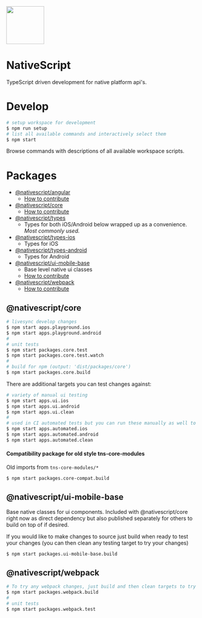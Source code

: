 <img src="https://raw.githubusercontent.com/nstudio/nativescript/master/tools/graphics/nativescript-v8-logo-cropped.png?token=AADPTY7GXDQOQZXOMXRAWIC6YGI4A" width="100" />

# NativeScript

TypeScript driven development for native platform api's.

# Develop

```bash
# setup workspace for development
$ npm run setup
# list all available commands and interactively select them
$ npm start
```

Browse commands with descriptions of all available workspace scripts.

# Packages

* [@nativescript/angular]()
  * [How to contribute]()
* [@nativescript/core]()
  * [How to contribute]()
* [@nativescript/types]()
  * Types for both iOS/Android below wrapped up as a convenience. *Most commonly used.*
* [@nativescript/types-ios]()
  * Types for iOS
* [@nativescript/types-android]()
  * Types for Android
* [@nativescript/ui-mobile-base]()
  * Base level native ui classes 
  * [How to contribute]()
* [@nativescript/webpack]()
  * [How to contribute]()

## @nativescript/core

```bash
# livesync develop changes
$ npm start apps.playground.ios
$ npm start apps.playground.android
#
# unit tests
$ npm start packages.core.test
$ npm start packages.core.test.watch
#
# build for npm (output: 'dist/packages/core')
$ npm start packages.core.build
```

There are additional targets you can test changes against:

```bash
# variety of manual ui testing
$ npm start apps.ui.ios
$ npm start apps.ui.android
$ npm start apps.ui.clean
#
# used in CI automated tests but you can run these manually as well to check if you caused any regressions
$ npm start apps.automated.ios
$ npm start apps.automated.android
$ npm start apps.automated.clean
```

#### Compatibility package for old style tns-core-modules

Old imports from `tns-core-modules/*`

```bash
$ npm start packages.core-compat.build
```

## @nativescript/ui-mobile-base

Base native classes for ui components. 
Included with @nativescript/core right now as direct dependency but also published separately for others to build on top of if desired.

If you would like to make changes to source just build when ready to test your changes (you can then clean any testing target to try your changes)

```bash
$ npm start packages.ui-mobile-base.build
```

## @nativescript/webpack

```bash
# To try any webpack changes, just build and then clean targets to try
$ npm start packages.webpack.build
#
# unit tests
$ npm start packages.webpack.test
```
